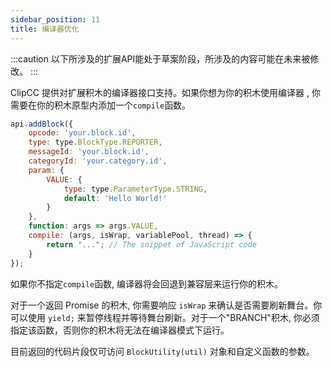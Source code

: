 ```yaml
---
sidebar_position: 11
title: 编译器优化
---
```


:::caution
以下所涉及的扩展API能处于草案阶段，所涉及的内容可能在未来被修改。
:::

ClipCC 提供对扩展积木的编译器接口支持。如果你想为你的积木使用编译器 , 你需要在你的积木原型内添加一个``compile``函数。

```javascript
api.addBlock({
    opcode: 'your.block.id',
    type: type.BlockType.REPORTER,
    messageId: 'your.block.id',
    categoryId: 'your.category.id',
    param: {
        VALUE: {
            type: type.ParameterType.STRING,
            default: 'Hello World!'
        }
    },
    function: args => args.VALUE,
    compile: (args, isWrap, variablePool, thread) => {
        return "..."; // The snippet of JavaScript code
    }
});
```

如果你不指定``compile``函数, 编译器将会回退到兼容层来运行你的积木。

对于一个返回 Promise 的积木, 你需要响应 ``isWrap`` 来确认是否需要刷新舞台。你可以使用 ``yield;`` 来暂停线程并等待舞台刷新。对于一个"BRANCH"积木, 你必须指定该函数，否则你的积木将无法在编译器模式下运行。

目前返回的代码片段仅可访问 ``BlockUtility(util)`` 对象和自定义函数的参数。
